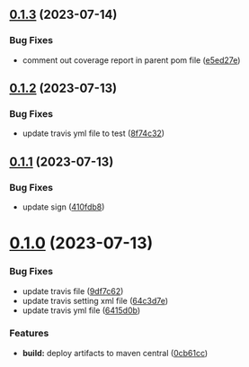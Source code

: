 ## [0.1.3](https://github.com/IBM/watsonxdata-java-sdk/compare/0.1.2...0.1.3) (2023-07-14)


### Bug Fixes

* comment out coverage report in parent pom file ([e5ed27e](https://github.com/IBM/watsonxdata-java-sdk/commit/e5ed27e0939ff689316f9275a5690e521ce61f1b))

## [0.1.2](https://github.com/IBM/watsonxdata-java-sdk/compare/0.1.1...0.1.2) (2023-07-13)


### Bug Fixes

* update travis yml file to test ([8f74c32](https://github.com/IBM/watsonxdata-java-sdk/commit/8f74c32a006bbc37d9e49bdb03cae7a55328e078))

## [0.1.1](https://github.com/IBM/watsonxdata-java-sdk/compare/0.1.0...0.1.1) (2023-07-13)


### Bug Fixes

* update sign ([410fdb8](https://github.com/IBM/watsonxdata-java-sdk/commit/410fdb81bc7b2ce66624d377cbeb7f68ea8923ac))

# [0.1.0](https://github.com/IBM/watsonxdata-java-sdk/compare/v0.0.1...0.1.0) (2023-07-13)


### Bug Fixes

* update travis file ([9df7c62](https://github.com/IBM/watsonxdata-java-sdk/commit/9df7c62bb186b799852a98bbe90c51bbae0214ef))
* update travis setting xml file ([64c3d7e](https://github.com/IBM/watsonxdata-java-sdk/commit/64c3d7e2cd3708145a6e0c32ff96e923b19a1f08))
* update travis yml file ([6415d0b](https://github.com/IBM/watsonxdata-java-sdk/commit/6415d0bfb977ec4ba2f86f1bd2a7e9ab0227e30a))


### Features

* **build:** deploy artifacts to maven central ([0cb61cc](https://github.com/IBM/watsonxdata-java-sdk/commit/0cb61cc6d40e4c2ad57b380aaf7d3769d06106bd))
